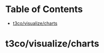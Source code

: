 # Table of Contents

* [t3co/visualize/charts](#t3co/visualize/charts)

<a id="t3co/visualize/charts"></a>

# t3co/visualize/charts

